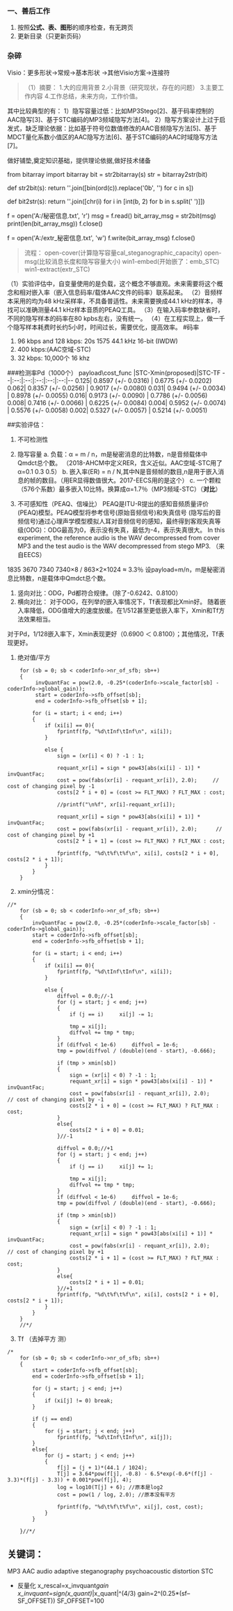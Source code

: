 



### 一、善后工作
1. 按照**公式、表、图形**的顺序检查，有无跨页
2. 更新目录（只更新页码）



### 杂碎
Visio：更多形状->常规->基本形状
              ->其他Visio方案->连接符

>（1）摘要：
>1.大的应用背景
2.小背景（研究现状，存在的问题）
3.主要工作内容
4.工作总结，未来方向，工作价值。

其中比较典型的有：
1）隐写容量过低：比如MP3Stego[2]、基于码率控制的AAC隐写[3]、基于STC编码的MP3频域隐写方法[4]。
2）隐写方案设计上过于启发式，缺乏理论依据：比如基于符号位数值修改的AAC音频隐写方法[5]、基于MDCT量化系数小值区的AAC隐写方法[6]、基于STC编码的AAC时域隐写方法[7]。

做好铺垫,奠定知识基础，提供理论依据,做好技术储备




from bitarray import bitarray
bit = str2bitarray(s)
str = bitarray2str(bit)

def str2bit(s):
    return ''.join([bin(ord(c)).replace('0b', '') for c in s])


def bit2str(s):
    return ''.join([chr(i) for i in [int(b, 2) for b in s.split(' ')]])


f = open('A:/秘密信息.txt', 'r')
msg = f.read()
bit_array_msg = str2bit(msg)
print(len(bit_array_msg))
f.close()

f = open('A:/extr_秘密信息.txt', 'w')
f.write(bit_array_msg)
f.close()

>流程：
open-cover(计算隐写容量cal_steganographic_capacity)
open-msg(比较消息长度和隐写容量大小)
win1-embed(开始嵌了：emb_STC)
win1-extract(extr_STC)





（1）实验评估中，自变量使用的是负载，这个概念不够直观。未来需要将这个概念和相对嵌入率（嵌入信息码率/载体AAC文件的码率）联系起来。
（2）音频样本采用的均为48 kHz采样率，不具备普适性。未来需要换成44.1 kHz的样本，寻找可以准确测量44.1 kHz样本音质的PEAQ工具。
（3）在输入码率参数缺省时，不同的隐写样本的码率在80 kpbs左右，没有统一。
（4）在工程实现上，做一千个隐写样本耗费时长约5小时，时间过长，需要优化，提高效率。
#码率
1. 96 kbps and 128 kbps: 20s 1575 44.1 kHz 16-bit  (IWDW)
2. 400 kbps:(AAC空域-STC)
3. 32 kbps: 10,000个 16 khz 


###检测率Pd（1000个）
payload\cost_func |STC-Xmin(proposed)|STC-TF
--|:--:|:--:|:--:|:--:|:--:|--
0.125| 0.8597 (+/- 0.0316) | 0.6775 (+/- 0.0202)
0.062| 0.8357 (+/- 0.0256) | 0.9017 (+/- 0.0080)
0.031| 0.9494 (+/- 0.0034) | 0.8978 (+/- 0.0055)
0.016| 0.9173 (+/- 0.0090) | 0.7786 (+/- 0.0056)
0.008| 0.7416 (+/- 0.0066) | 0.6225 (+/- 0.0084) 
0.004| 0.5952 (+/- 0.0074) | 0.5576 (+/- 0.0058)
0.002| 0.5327 (+/- 0.0057) | 0.5214 (+/- 0.0051)



##实验评估：
  1. 不可检测性
  2. 隐写容量
  a. 负载：α = m / n，m是秘密消息的比特数，n是音频载体中Qmdct总个数。 （2018-AHCM中定义RER，含义近似。AAC空域-STC用了α=0.1 0.3 0.5）
  b. 嵌入率(ER) = n / N,其中N是音频帧的数目,n是用于嵌入消息的帧的数目。（用ER显得数值很大。2017-EECS用的是这个）
  c. 一个颗粒（576个系数）最多嵌入10比特。换算成α=1.7％（MP3频域-STC）（**对比**）

  3. 不可感知性（PEAQ、信噪比）
  PEAQ是ITU-R提出的感知音频质量评价(PEAQ)模型。PEAQ模型将参考信号(原始音频信号)和失真信号 (隐写后的音频信号)通过心理声学模型模拟人耳对音频信号的感知，最终得到客观失真等级(ODG)：ODG最高为0，表示没有失真，最低为-4，表示失真很大。 In this experiment, the reference audio is the WAV decompressed from cover MP3 and the test audio is the WAV decompressed from stego MP3. （来自EECS） 


1835
3670
7340
7340×8 / 863×2×1024 ≈ 3.3％
设payload=m/n，m是秘密消息比特数，n是载体中Qmdct总个数。



1. 竖向对比：ODG，Pd都符合规律。（除了-0.6242、0.8100）
2. 横向对比：
对于ODG，在列举的嵌入率情况下，Tf表现都比Xmin好。
随着嵌入率降低，ODG值增大的速度放缓。在1/512甚至更低嵌入率下，Xmin和Tf方法效果相当。

对于Pd，1/128嵌入率下，Xmin表现更好（0.6900 ＜ 0.8100）；其他情况，Tf表现更好。



1. 绝对值/平方
```
	for (sb = 0; sb < coderInfo->nr_of_sfb; sb++)
	{
		 invQuantFac = pow(2.0, -0.25*(coderInfo->scale_factor[sb] - coderInfo->global_gain));
		 start = coderInfo->sfb_offset[sb];
		 end = coderInfo->sfb_offset[sb + 1];

		for (i = start; i < end; i++)
		{
			if (xi[i] == 0){
				fprintf(fp, "%d\tInf\tInf\n", xi[i]);
			}

			else {
				sign = (xr[i] < 0) ? -1 : 1;

				requant_xr[i] = sign * pow43[abs(xi[i] - 1)] * invQuantFac;
				cost = pow(fabs(xr[i] - requant_xr[i]), 2.0);     // cost of changing pixel by -1				
				costs[2 * i + 0] = (cost >= FLT_MAX) ? FLT_MAX : cost;

				//printf("\n%f", xr[i]-requant_xr[i]);

				requant_xr[i] = sign * pow43[abs(xi[i] + 1)] * invQuantFac;
				cost = pow(fabs(xr[i] - requant_xr[i]), 2.0);      // cost of changing pixel by +1
				costs[2 * i + 1] = (cost >= FLT_MAX) ? FLT_MAX : cost;

				fprintf(fp, "%d\t%f\t%f\n", xi[i], costs[2 * i + 0], costs[2 * i + 1]);
			}
		}
	}
```
2. xmin分情况：
```
//*
	for (sb = 0; sb < coderInfo->nr_of_sfb; sb++)
	{
		invQuantFac = pow(2.0, -0.25*(coderInfo->scale_factor[sb] - coderInfo->global_gain));
		start = coderInfo->sfb_offset[sb];
		end = coderInfo->sfb_offset[sb + 1];

		for (i = start; i < end; i++)
		{
			if (xi[i] == 0){
				fprintf(fp, "%d\tInf\tInf\n", xi[i]);
			}

			else {
				diffvol = 0.0;//-1
				for (j = start; j < end; j++)
				{
					if (j == i)		xi[j] -= 1;

					tmp = xi[j];
					diffvol += tmp * tmp;
				}
				if (diffvol < 1e-6)		diffvol = 1e-6;
				tmp = pow(diffvol / (double)(end - start), -0.666);

				if (tmp > xmin[sb])
				{
					sign = (xr[i] < 0) ? -1 : 1;
					requant_xr[i] = sign * pow43[abs(xi[i] - 1)] * invQuantFac;
					cost = pow(fabs(xr[i] - requant_xr[i]), 2.0);     // cost of changing pixel by -1				
					costs[2 * i + 0] = (cost >= FLT_MAX) ? FLT_MAX : cost;
				}
				else{
					costs[2 * i + 0] = 0.01;
				}//-1

				diffvol = 0.0;//+1
				for (j = start; j < end; j++)
				{
					if (j == i)		xi[j] += 1;

					tmp = xi[j];
					diffvol += tmp * tmp;
				}
				if (diffvol < 1e-6)		diffvol = 1e-6;
				tmp = pow(diffvol / (double)(end - start), -0.666);

				if (tmp > xmin[sb])
				{
					sign = (xr[i] < 0) ? -1 : 1;
					requant_xr[i] = sign * pow43[abs(xi[i] + 1)] * invQuantFac;
					cost = pow(fabs(xr[i] - requant_xr[i]), 2.0);     // cost of changing pixel by +1				
					costs[2 * i + 1] = (cost >= FLT_MAX) ? FLT_MAX : cost;
				}
				else{
					costs[2 * i + 1] = 0.01;
				}//+1								
				fprintf(fp, "%d\t%f\t%f\n", xi[i], costs[2 * i + 0], costs[2 * i + 1]);
			}
		}
	}
	//*/
```

3. Tf （去掉平方 测）
```
/*
	for (sb = 0; sb < coderInfo->nr_of_sfb; sb++)
	{
		start = coderInfo->sfb_offset[sb];
		end = coderInfo->sfb_offset[sb + 1];

		for (j = start; j < end; j++)
		{
			if (xi[j] != 0)	break;
		}

		if (j == end)
		{
			for (j = start; j < end; j++)
				fprintf(fp, "%d\tInf\tInf\n", xi[j]);
		}
		else{
			for (j = start; j < end; j++)
			{
				f[j] = (j + 1)*(44.1 / 1024);
				T[j] = 3.64*pow(f[j], -0.8) - 6.5*exp(-0.6*(f[j] - 3.3)*(f[j] - 3.3)) + 0.001*pow(f[j], 4);
				log = log10(T[j] + 6); //原本是log2
				cost = pow(1 / log, 2.0); //原本没有平方

				fprintf(fp, "%d\t%f\t%f\n", xi[j], cost, cost);
			}
		}

	}//*/
```


## 关键词：
MP3 AAC audio
adaptive steganography
psychoacoustic
distortion
STC


+ 反量化
x_rescal=x_invquant*gain
x_invquant=sign(x_quant)*|x_quant|^(4/3)
gain=2^(0.25*(sf–SF_OFFSET))
SF_OFFSET=100

